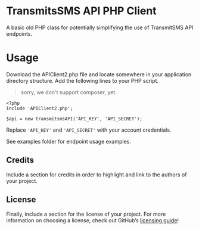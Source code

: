 # TransmitsSMS API PHP Client
A basic old PHP class for potentially simplifying the use of TransmitSMS API endpoints.

# Usage
Download the APIClient2.php file and locate somewhere in your application directory structure.
Add the following lines to your PHP script.

> sorry, we don't support composer, yet.

    <?php
    include 'APIClient2.php';
    
    $api = new transmitsmsAPI('API_KEY', 'API_SECRET');

Replace `'API_KEY'` and `'API_SECRET'` with your account credentials.

See examples folder for endpoint usage examples.

## Credits
Include a section for credits in order to highlight and link to the authors of your project.

## License
Finally, include a section for the license of your project. For more information on choosing a license, check out GitHub’s [licensing guide](https://choosealicense.com/)!